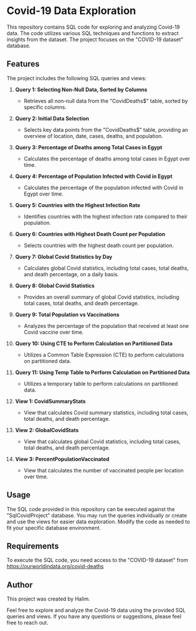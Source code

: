 # Covid-19 Data Exploration

This repository contains SQL code for exploring and analyzing Covid-19 data. The code utilizes various SQL techniques and functions to extract insights from the dataset. The project focuses on the "COVID-19 dataset" database.

## Features

The project includes the following SQL queries and views:

1. **Query 1: Selecting Non-Null Data, Sorted by Columns**
   - Retrieves all non-null data from the "CovidDeaths$" table, sorted by specific columns.

2. **Query 2: Initial Data Selection**
   - Selects key data points from the "CovidDeaths$" table, providing an overview of location, date, cases, deaths, and population.

3. **Query 3: Percentage of Deaths among Total Cases in Egypt**
   - Calculates the percentage of deaths among total cases in Egypt over time.

4. **Query 4: Percentage of Population Infected with Covid in Egypt**
   - Calculates the percentage of the population infected with Covid in Egypt over time.

5. **Query 5: Countries with the Highest Infection Rate**
   - Identifies countries with the highest infection rate compared to their population.

6. **Query 6: Countries with Highest Death Count per Population**
   - Selects countries with the highest death count per population.

7. **Query 7: Global Covid Statistics by Day**
   - Calculates global Covid statistics, including total cases, total deaths, and death percentage, on a daily basis.

8. **Query 8: Global Covid Statistics**
   - Provides an overall summary of global Covid statistics, including total cases, total deaths, and death percentage.

9. **Query 9: Total Population vs Vaccinations**
   - Analyzes the percentage of the population that received at least one Covid vaccine over time.

10. **Query 10: Using CTE to Perform Calculation on Partitioned Data**
    - Utilizes a Common Table Expression (CTE) to perform calculations on partitioned data.

11. **Query 11: Using Temp Table to Perform Calculation on Partitioned Data**
    - Utilizes a temporary table to perform calculations on partitioned data.

12. **View 1: CovidSummaryStats**
    - View that calculates Covid summary statistics, including total cases, total deaths, and death percentage.

13. **View 2: GlobalCovidStats**
    - View that calculates global Covid statistics, including total cases, total deaths, and death percentage.

14. **View 3: PercentPopulationVaccinated**
    - View that calculates the number of vaccinated people per location over time.

## Usage

The SQL code provided in this repository can be executed against the "SqlCovidProject" database. You may run the queries individually or create and use the views for easier data exploration. Modify the code as needed to fit your specific database environment.

## Requirements

To execute the SQL code, you need access to the "COVID-19 dataset" from https://ourworldindata.org/covid-deaths

## Author

This project was created by Halim.

Feel free to explore and analyze the Covid-19 data using the provided SQL queries and views. If you have any questions or suggestions, please feel free to reach out.
